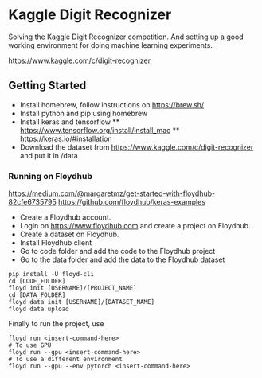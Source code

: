 # Kaggle Digit Recognizer

Solving the Kaggle Digit Recognizer competition. And setting up a good working environment for doing machine learning experiments.

https://www.kaggle.com/c/digit-recognizer

## Getting Started

* Install homebrew, follow instructions on https://brew.sh/
* Install python and pip using homebrew
* Install keras and tensorflow
** https://www.tensorflow.org/install/install_mac
** https://keras.io/#installation
* Download the dataset from https://www.kaggle.com/c/digit-recognizer and put it in /data

### Running on Floydhub

https://medium.com/@margaretmz/get-started-with-floydhub-82cfe6735795
https://github.com/floydhub/keras-examples

* Create a Floydhub account.
* Login on https://www.floydhub.com and create a project on Floydhub.
* Create a dataset on Floydhub.
* Install Floydhub client
* Go to code folder and add the code to the Floydhub project
* Go to the data folder and add the data to the Floydhub dataset

```
pip install -U floyd-cli
cd [CODE_FOLDER]
floyd init [USERNAME]/[PROJECT_NAME]
cd [DATA_FOLDER]
floyd data init [USERNAME]/[DATASET_NAME]
floyd data upload 
```

Finally to run the project, use 
```
floyd run <insert-command-here> 
# To use GPU 
floyd run --gpu <insert-command-here> 
# To use a different environment 
floyd run --gpu --env pytorch <insert-command-here> 
```